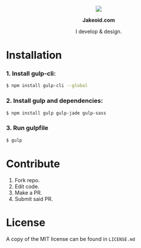 <p style="text-align:center;"><img src="https://jakeoid.com/img/meta_icon.png"></p>

<div align="center">
	<p><b>Jakeoid.com</b></p>
	<p>I develop &amp; design.</p>
</div>

# Installation

### 1. Install gulp-cli:

```sh
$ npm install gulp-cli --global
```

### 2. Install gulp and dependencies:
```sh
$ npm install gulp gulp-jade gulp-sass
```

### 3. Run gulpfile
```sh
$ gulp
```

# Contribute

1. Fork repo.
2. Edit code.
3. Make a PR.
4. Submit said PR.

# License

A copy of the MIT license can be found in `LICENSE.md`
